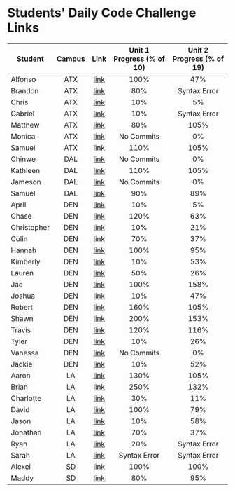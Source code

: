 # Students' Daily Code Challenge Links

|Student|Campus|Link|Unit 1 Progress (% of 10)| Unit 2 Progress (% of 19)|
|---|:---:|:---:|:---:|:---:|
| Alfonso | ATX | [link](https://github.com/acostade29/Dailycodechallenge) | 100% | 47% |
| Brandon | ATX | [link](https://git.generalassemb.ly/Bsacco9814/daily-js-code-challenges) | 80% | Syntax Error |
| Chris | ATX | [link](https://git.generalassemb.ly/ChrisChroma/daily-js-code-challenges) | 10% | 5% |
| Gabriel | ATX | [link](https://git.generalassemb.ly/gabivarella/daily-js-code-challenges) | 10% | Syntax Error |
| Matthew | ATX | [link](https://git.generalassemb.ly/mjmoquin/daily-js-code-challenges) | 80% | 105% |
| Monica | ATX | [link](https://git.generalassemb.ly/monicamartinez64/daily-js-code-challenges) | No Commits | 0% |
| Samuel | ATX | [link](https://git.generalassemb.ly/sammyt/daily-js-code-challenges) | 110% | 105% |
| Chinwe | DAL | [link](https://git.generalassemb.ly/chinwe2020/daily-js-code-challenges) | No Commits | 0% |
| Kathleen | DAL | [link](https://git.generalassemb.ly/kstick/daily-js-code-challenges) | 110% | 105% |
| Jameson | DAL | [link](https://git.generalassemb.ly/Jaice561/daily-js-code-challenges) | No Commits | 0% |
| Samuel | DAL | [link](https://git.generalassemb.ly/samuel117/daily-js-code-challenges) | 90% | 89% |
| April | DEN | [link](https://git.generalassemb.ly/aprilkrgonzales/daily-js-code-challenges) | 10% | 5% |
| Chase | DEN | [link](https://git.generalassemb.ly/chasewri/daily-js-code-challenges) | 120% | 63% |
| Christopher | DEN | [link](https://git.generalassemb.ly/CViolante/daily-js-code-challenges) | 10% | 21% |
| Colin | DEN | [link](https://git.generalassemb.ly/colin96man/daily-js-code-challenges) | 70% | 37% |
| Hannah | DEN | [link](https://git.generalassemb.ly/hbrantley10/daily-js-code-challenges) | 100% | 95% |
| Kimberly | DEN | [link](https://git.generalassemb.ly/kimberlyalord/daily-js-code-challenges) | 10% | 53% |
| Lauren | DEN | [link](https://git.generalassemb.ly/laurenmengert/daily-js-code-challenges) | 50% | 26% |
| Jae | DEN | [link](https://git.generalassemb.ly/hoodieee/daily-js-code-challenges) | 100% | 158% |
| Joshua | DEN | [link](https://git.generalassemb.ly/joshfern24/daily-js-code-challenges) | 10% | 47% |
| Robert | DEN | [link](https://git.generalassemb.ly/rperillo1/daily-js-code-challenges) | 160% | 105% |
| Shawn | DEN | [link](https://git.generalassemb.ly/sgluchacki/daily-js-code-challenges) | 200% | 153% |
| Travis | DEN | [link](https://git.generalassemb.ly/TCashion44/daily-js-code-challenges) | 120% | 116% |
| Tyler | DEN | [link](https://git.generalassemb.ly/tawlur/daily-js-code-challenges) | 10% | 26% |
| Vanessa | DEN | [link](https://git.generalassemb.ly/vanessalarsen33/daily-js-code-challenges) | No Commits | 0% |
| Jackie | DEN | [link](https://git.generalassemb.ly/JackieDenver/daily-js-code-challenges) | 10% | 52% |
| Aaron | LA | [link](https://git.generalassemb.ly/asmith-asmith/daily-js-code-challenges) | 130% | 105% |
| Brian | LA | [link](https://git.generalassemb.ly/bliu7/daily-js-code-challenges) | 250% | 132% |
| Charlotte | LA | [link](https://git.generalassemb.ly/charlottepak/daily-js-code-challenges) | 30% | 11% |
| David | LA | [link](https://git.generalassemb.ly/davesheinbein/daily-js-code-challenges) | 100% | 79% |
| Jason | LA | [link](https://git.generalassemb.ly/JHur/daily-js-code-challenges) | 10% | 58% |
| Jonathan | LA | [link](https://git.generalassemb.ly/JonathanLane/daily-js-code-challenges) | 70% | 37% |
| Ryan | LA | [link](https://git.generalassemb.ly/Naryx/daily-js-code-challenges) | 20% | Syntax Error |
| Sarah | LA | [link](https://git.generalassemb.ly/srosky/daily-js-code-challenges) | Syntax Error | Syntax Error |
| Alexei | SD | [link](https://git.generalassemb.ly/audarbe/daily-js-code-challenges) | 100% | 100% |
| Maddy | SD | [link](https://git.generalassemb.ly/maddy-v/daily-js-code-challenges) | 80% | 95% |


